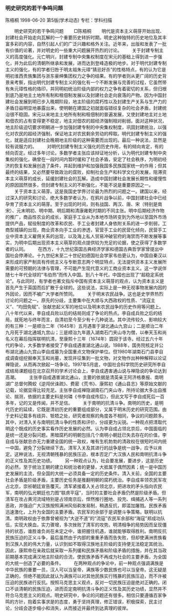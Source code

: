 ### 明史研究的若干争鸣问题
陈梧桐
1998-06-20
第5版(学术动态)
专栏：学科扫描

　　明史研究的若干争鸣问题
　　□陈梧桐
　　明代是资本主义萌芽开始出现、封建社会开始走向瓦解的一个重要历史转折时期。明史这种独特的历史地位及其丰富多彩的内容，自然引起人们的广泛兴趣和格外关注。近年来，出版和发表了一批有价值的论著，并对明史的一些重大问题展开热烈的讨论。
　　关于封建专制主义的高度强化。元亡明兴，封建专制中央集权制度在宋元的基础上得到进一步强化，并为此后的清朝所继承和发展，进而达到登峰造极的地步。对于明代封建专制主义的强化，有的学者归咎于明太祖朱元璋“猜忌好杀”的性格特点，有的认为它是明初淮西贵族集团与浙东豪绅集团权力之争的结果。有的学者则从更广阔的历史背景来考察，指出明代封建专制主义的强化有一个不断发展与完善的过程，它虽然带有朱元璋性格的烙印，并同明初统治阶级内部的权力之争有着密切的关系，但归根到底乃是地主土地所有制和租佃制发展以及封建社会走向衰落的产物。因为中国封建社会发展到明已步入晚期阶段，地主阶级的腐朽性以及封建生产关系与生产力的矛盾日益明显地暴露出来，使明朝在建国之初就面临错综复杂的社会矛盾，封建统治很不稳固。宋元以来地主土地所有制和租佃制的普遍发展，又使封建地主对土地和佃农的占有变得更不稳定，地主对佃农的超经济强制相对削弱。面对这种状况，地主阶级迫切要求明朝进一步加强封建专制的中央集权制度，巩固封建统治，以强化对农民的超经济强制，保证地主对农民剩余劳动的榨取。明代封建专制主义的强化，就是适应封建社会晚期地主阶级的这种需要而出现的。最后一种说法，显然是较有说服力的。
　　对明代封建专制主义强化的历史作用，有的倾向肯定，有的倾向否定。经过多年讨论，多数学者主张应该辩证地分析，认为明代封建专制中央集权的强化，确曾在一段时间内暂时缓和了社会矛盾，安定了社会秩序，为明初经济的恢复和发展创造了条件，并起到维护和加强我国多民族国家统一的作用；但其最终的结果，又必然要导致政治的腐败，抑制社会生产和科学文化的发展，阻滞资本主义萌芽的成长，延缓封建社会的瓦解。造成中国封建社会发展长期性和缓慢性的原因固然很多，但封建专制主义的不断强化，不能不说是重要原因之一。
　　关于资本主义萌芽。这是我国史学界讨论最为热烈的问题之一。建国以来，经过深入的研究和讨论，绝大多数学者认为，在鸦片战争以前，中国封建社会中已经孕育了资本主义的萌芽。至于出现的时间，则有战国、两汉、唐、宋（特别是南宋）、元末明初、明中期、明后期和清康雍乾时期的不同主张。明中后期经济作物的推广，商品性农业的成长，家庭手工业从为本地市场转变到为外地以至国外市场提供产品，赋役制度的改革和农民、手工业者封建人身依附关系的进一步削弱，工商型城镇的出现，商业资本向手工业的渗透，官营手工业的民营化倾向，民营手工业中资本主义雇佣关系的出现，以及海上私人贸易冲破官府的海禁而不断发展等事实，为明中后期出现资本主义萌芽的观点提供较为充足的论据，使之获得了多数学者的认同。
　　在西方，十九世纪英国古典经济学家和德国古典哲学家曾提出中国社会停滞论。十九世纪末至二十世纪初德国社会学家韦伯更认为，中国自秦汉以来形成的家产制具有传统主义与专断意志两个明显特点，无法提供资本主义发展所需要的可预期的法律与管理，不可能产生现代意义的工商业资本主义。这一学说伴随七十年代全球的“韦伯热”而传入中国。到八十年代，中国也出现了“超稳定系统论”。与此同时，有学者也著文指斥中国有资本主义萌芽的观点，认为资本主义是首先产生于英国而后扩散于全球的。这些说法，实际上是一种无视事物发展内因的外因论，因而不被广大学者所赞同。
　　关于明末农民战争。这也是史学界热烈讨论的问题之一。原先的分歧，主要集中在大顺与大西政权的性质、“流寇主义”、“均田免赋”、张献忠起义军的地位以及明末农民战争的历史作用等问题上。八十年代以来，李自成兵败以后的结局则成了争论的热点。李自成兵败之后的结局，就死地与终年而言，自清初至今至少有十几种说法。其中流传较久、影响较大的有三种：一是顺治二年（1645年）五月遇害于湖北通山九宫山；二是顺治二年九月死于湖北通城九宫山；三是顺治九年遁入湖南石门夹山寺为僧，以奉天玉和尚名义在幕后指挥联明抗清，至康熙十三年（1674年）圆寂于该寺。经过五六十年代的争论，大多数学者接受了李自成遇害湖北通山说。1988年，国务院核定并公布湖北通山九宫山李自成墓为全国重点文物保护单位。但1980年湖南石门县李自成调查组挖掘奉天玉和尚墓，发现并征集到一批文物，对文物作出种种解释以论证禅隐说，从而再次掀起一场争论。1997年5月底，中国社会科学院历史研究所李自成结局课题组在北京召开的学术讨论会上，李自成遇害通山说与禅隐说的争论达到高潮。
　　主张李自成遇害湖北通山，主要的依据是清英亲王阿济格奏报、南明湖广总督何腾蛟《逆闯伏诛疏》、费密《荒书》、康熙初《通山县志》等原始文献的记载，论据显得比较充足。主张李自成禅隐湖南石门夹山寺，所持论据大多出自推论、揣测，依据的主要史料是何璘《书李自成传后》，但此文写于李自成死后一百多年，记的又是传闻，并不足信。
　　关于南明的抗清斗争。南明的历史，是明代历史的延续，它既是清初历史的重要组成部分，又属于明末历史的研究范围。由于史料记载多有歧异、牴牾之处，研究者观察的角度各不相同，争议的问题颇多。其中，对清入关与南明抗清斗争的性质和评价，分歧更为尖锐。一种观点把清取代明这个既成的历史事实看作历史发展的必然。认为李自成占领北京后，中国面临的是统一还是分裂问题。黑暗腐朽的明朝包括几个南明小朝廷已失去存在的价值，李自成与张献忠亦无力重建全国的统一政权，唯有生机勃勃的清政权在很短时间内统一中国，避免了分裂继续下去。清军入关及其进行的战争是统一战争，应予以肯定。这种说法，无视清朝残暴的民族压迫，根本否定广大汉族人民和南明抗清斗争的正义性及其历史功绩。
　　另一种观点认为，社会要发展，要进步，这是历史的必然，至于统治王朝的建立和统治者的更替，大抵属于偶然因素；统一是中国历史发展的主流，但全国的大统一必须具备一定的历史条件。清入关前，全国的主要社会矛盾是阶级矛盾，主要历史任务是推翻明朝的腐朽统治。李自成率领农民军攻占北京，崇祯朝廷宣告覆灭。清军紧接着入关占领北京，把进攻的矛头指向农民军，南明的弘光朝廷也力图“联虏平寇”，当时的主要社会矛盾仍然是阶级矛盾。但清军在攻占黄河流域特别是占领南京后，悍然推行圈地、投充、缉捕逃人等一系列恶政，并强迫广大汉族按照满洲风俗剃发易制，稍遇反抗，即滥加屠戮。民族矛盾迅速激化，上升为全国的主要矛盾。农民军的余部于是调整斗争策略，联明以抗清。南明政权由于依靠曾被视为“大逆不道”的“流寇”农民军余部和“海寇”郑成功队伍，实现大换血，实力骤增，多次挫败了清军的攻势。明清相争的局势因而呈现僵持的状态，谁胜谁负尚在未定之中，谁把握住机遇，谁就能够取得胜利。南明反抗民族压迫的正义斗争，最后虽然由于内部的重重矛盾而告失败，但却使满洲贵族看到汉族人民的伟大力量，认识到如不取得汉族地主阶级的支持便无法稳定其统治。因此，康熙帝在亲政后就采取一系列缓和民族矛盾和阶级矛盾的措施，并在其当政前期基本完成满汉地主阶级的合流，使民族矛盾不再成为社会的主要矛盾，为全国的大统一创造了必要的条件。
　　在两种观点的争论中，前一种观点强调满族是中华民族的重要一员，汉人可以当皇帝，满族等少数民族也可以当皇帝。这无疑是正确的，但绝不能因此就认为满族可以对其他民族实行残暴的民族压迫，而不许被压迫的民族进行反抗。按照马克思主义观点，反对一切民族压迫是绝对正确的。闭口不谈清朝的民族压迫，进而否定南明抗清斗争的正义性及其历史功绩，显然并不符合马克思主义的观点。明史研究中，争论的问题还有很多。相信只要遵循百家争鸣的方针，抱着实事求是的态度，勇于坚持真理，修正错误，积极探索，民主讨论，分歧会逐步缩小和消失，从而接近并最终到达真理的彼岸。

